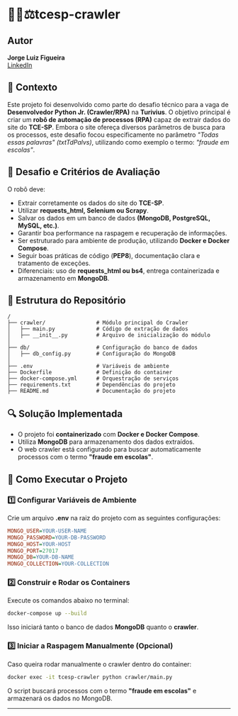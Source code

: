 # 👨‍💻⚖️tcesp-crawler

## Autor
**Jorge Luiz Figueira**  
[LinkedIn](https://www.linkedin.com/in/jorgeluizfigueira/)

## 📌 Contexto
Este projeto foi desenvolvido como parte do desafio técnico para a vaga de **Desenvolvedor Python Jr. (Crawler/RPA)** na **Turivius**. O objetivo principal é criar um **robô de automação de processos (RPA)** capaz de extrair dados do site do **TCE-SP**. Embora o site ofereça diversos parâmetros de busca para os processos, este desafio focou especificamente no parâmetro *"Todas essas palavras" (txtTdPalvs)*, utilizando como exemplo o termo: *"fraude em escolas"*. 

## 📜 Desafio e Critérios de Avaliação
O robô deve:
- Extrair corretamente os dados do site do **TCE-SP**.
- Utilizar **requests_html, Selenium ou Scrapy**.
- Salvar os dados em um banco de dados **(MongoDB, PostgreSQL, MySQL, etc.)**.
- Garantir boa performance na raspagem e recuperação de informações.
- Ser estruturado para ambiente de produção, utilizando **Docker e Docker Compose**.
- Seguir boas práticas de código (**PEP8**), documentação clara e tratamento de exceções.
- Diferenciais: uso de **requests_html ou bs4**, entrega containerizada e armazenamento em **MongoDB**.

## 📂 Estrutura do Repositório
```
/
├── crawler/                # Módulo principal do Crawler
│   ├── main.py             # Código de extração de dados
│   ├── __init__.py         # Arquivo de inicialização do módulo
│
├── db/                     # Configuração do banco de dados
│   ├── db_config.py        # Configuração do MongoDB
│
├── .env                    # Variáveis de ambiente
├── Dockerfile              # Definição do container
├── docker-compose.yml      # Orquestração de serviços
├── requirements.txt        # Dependências do projeto
├── README.md               # Documentação do projeto
```

## 🔍 Solução Implementada
- O projeto foi **containerizado** com **Docker e Docker Compose**.
- Utiliza **MongoDB** para armazenamento dos dados extraídos.
- O web crawler está configurado para buscar automaticamente processos com o termo **"fraude em escolas"**.

## 🚀 Como Executar o Projeto

### 1️⃣ Configurar Variáveis de Ambiente
Crie um arquivo **.env** na raiz do projeto com as seguintes configurações:

```ini
MONGO_USER=YOUR-USER-NAME
MONGO_PASSWORD=YOUR-DB-PASSWORD
MONGO_HOST=YOUR-HOST
MONGO_PORT=27017
MONGO_DB=YOUR-DB-NAME
MONGO_COLLECTION=YOUR-COLLECTION
```

### 2️⃣ Construir e Rodar os Containers
Execute os comandos abaixo no terminal:

```sh
docker-compose up --build
```
Isso iniciará tanto o banco de dados **MongoDB** quanto o **crawler**.

### 3️⃣ Iniciar a Raspagem Manualmente (Opcional)
Caso queira rodar manualmente o crawler dentro do container:

```sh
docker exec -it tcesp-crawler python crawler/main.py
```

O script buscará processos com o termo **"fraude em escolas"** e armazenará os dados no MongoDB.

---